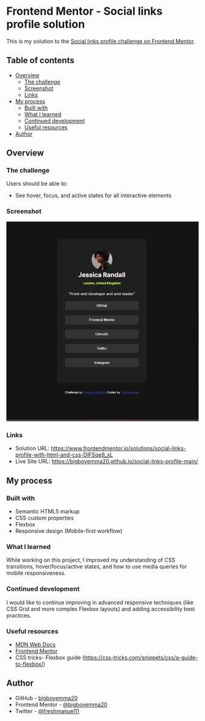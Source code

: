 # Frontend Mentor - Social links profile solution

This is my solution to the [Social links profile challenge on Frontend Mentor](https://www.frontendmentor.io/challenges/social-links-profile-UG32l9m6dQ).

## Table of contents

- [Overview](#overview)
  - [The challenge](#the-challenge)
  - [Screenshot](#screenshot)
  - [Links](#links)
- [My process](#my-process)
  - [Built with](#built-with)
  - [What I learned](#what-i-learned)
  - [Continued development](#continued-development)
  - [Useful resources](#useful-resources)
- [Author](#author)

## Overview

### The challenge

Users should be able to:

- See hover, focus, and active states for all interactive elements

### Screenshot

![Screenshot](./screenshot.jpg)

### Links
- Solution URL:  https://www.frontendmentor.io/solutions/social-links-profile-with-html-and-css-DlFSqe9_xL
- Live Site URL: https://bigboyemma20.github.io/social-links-profile-main/

## My process

### Built with

- Semantic HTML5 markup
- CSS custom properties
- Flexbox
- Responsive design (Mobile-first workflow)

### What I learned

While working on this project, I improved my understanding of CSS transitions, hover/focus/active states, and how to use media queries for mobile responsiveness.

### Continued development

I would like to continue improving in advanced responsive techniques (like CSS Grid and more complex Flexbox layouts) and adding accessibility best practices.

### Useful resources

- [MDN Web Docs](https://developer.mozilla.org/en-US/)
- [Frontend Mentor](https://www.frontendmentor.io/)
- CSS tricks- Flexbox guide (https://css-tricks.com/snippets/css/a-guide-to-flexbox/)

## Author

- GitHub - [bigboyemma20](https://github.com/bigboyemma20)
- Frontend Mentor - [@bigboyemma20](https://www.frontendmentor.io/profile/bigboyemma20)
- Twitter - [@freshmanuel11](https://twitter.com/freshmanuel11)
